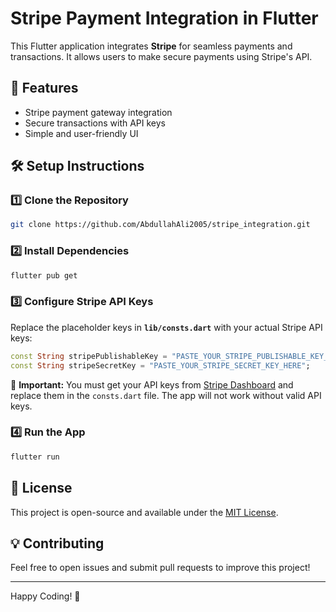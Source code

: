 # Stripe Payment Integration in Flutter

This Flutter application integrates **Stripe** for seamless payments and transactions. It allows users to make secure payments using Stripe's API.

## 🚀 Features
- Stripe payment gateway integration
- Secure transactions with API keys
- Simple and user-friendly UI

## 🛠 Setup Instructions

### 1️⃣ Clone the Repository
```sh
git clone https://github.com/AbdullahAli2005/stripe_integration.git
```

### 2️⃣ Install Dependencies
```sh
flutter pub get
```

### 3️⃣ Configure Stripe API Keys
Replace the placeholder keys in **`lib/consts.dart`** with your actual Stripe API keys:

```dart
const String stripePublishableKey = "PASTE_YOUR_STRIPE_PUBLISHABLE_KEY_HERE";
const String stripeSecretKey = "PASTE_YOUR_STRIPE_SECRET_KEY_HERE";
```

🔴 **Important:** You must get your API keys from [Stripe Dashboard](https://dashboard.stripe.com/) and replace them in the `consts.dart` file. The app will not work without valid API keys.

### 4️⃣ Run the App
```sh
flutter run
```

## 📜 License
This project is open-source and available under the [MIT License](LICENSE).

## 💡 Contributing
Feel free to open issues and submit pull requests to improve this project!

---
Happy Coding! 🚀


